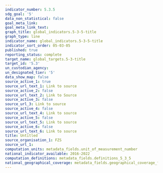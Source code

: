 ```yaml
---
indicator_number: 5.3.5
sdg_goal: '5'
data_non_statistical: false
goal_meta_link: 
goal_meta_link_text: 
graph_title: global_indicators.5-3-5-title
graph_type: line
indicator_name: global_indicators.5-3-5-title
indicator_sort_order: 05-03-05
published: true
reporting_status: complete
target_name: global_targets.5-3-title
target_id: '5.3'
un_custodian_agency:
un_designated_tier: '5'
data_show_map: false
source_active_1: true
source_url_text_1: Link to source
source_active_2: false
source_url_text_2: Link to Source
source_active_3: false
source_url_3: Link to source
source_active_4: false
source_url_text_4: Link to source
source_active_5: false
source_url_text_5: Link to source
source_active_6: false
source_url_text_6: Link to source
title: Untitled
source_organisation_1: FZS
source_url_1: 
computation_units: metadata_fields.unit_of_measurement_number
national_indicator_available: 2016-2022
computation_definitions: metadata_fields.definitions_5_3_5
national_geographical_coverage: metadata_fields.geographical_coverage_fbih
---
```

